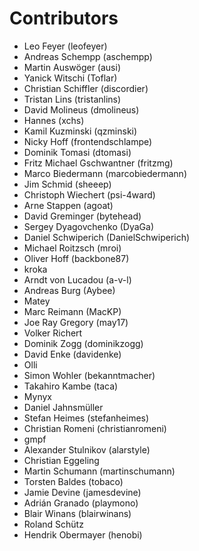 # Contributors

 * Leo Feyer (leofeyer)
 * Andreas Schempp (aschempp)
 * Martin Auswöger (ausi)
 * Yanick Witschi (Toflar)
 * Christian Schiffler (discordier)
 * Tristan Lins (tristanlins)
 * David Molineus (dmolineus)
 * Hannes (xchs)
 * Kamil Kuzminski (qzminski)
 * Nicky Hoff (frontendschlampe)
 * Dominik Tomasi (dtomasi)
 * Fritz Michael Gschwantner (fritzmg)
 * Marco Biedermann (marcobiedermann)
 * Jim Schmid (sheeep)
 * Christoph Wiechert (psi-4ward)
 * Arne Stappen (agoat)
 * David Greminger (bytehead)
 * Sergey Dyagovchenko (DyaGa)
 * Daniel Schwiperich (DanielSchwiperich)
 * Michael Roitzsch (mroi)
 * Oliver Hoff (backbone87)
 * kroka
 * Arndt von Lucadou (a-v-l)
 * Andreas Burg (Aybee)
 * Matey
 * Marc Reimann (MacKP)
 * Joe Ray Gregory (may17)
 * Volker Richert
 * Dominik Zogg (dominikzogg)
 * David Enke (davidenke)
 * Olli
 * Simon Wohler (bekanntmacher)
 * Takahiro Kambe (taca)
 * Mynyx
 * Daniel Jahnsmüller
 * Stefan Heimes (stefanheimes)
 * Christian Romeni (christianromeni)
 * gmpf
 * Alexander Stulnikov (alarstyle)
 * Christian Eggeling
 * Martin Schumann (martinschumann)
 * Torsten Baldes (tobaco)
 * Jamie Devine (jamesdevine)
 * Adrián Granado (playmono)
 * Blair Winans (blairwinans)
 * Roland Schütz
 * Hendrik Obermayer (henobi)

